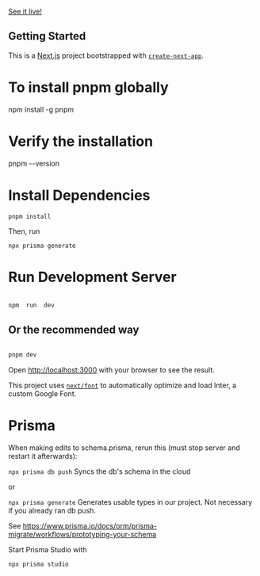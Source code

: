 
[See it live!](https://swisshacks2024.vercel.app/)  

## Getting Started

This is a [Next.js](https://nextjs.org/) project bootstrapped with [`create-next-app`](https://github.com/vercel/next.js/tree/canary/packages/create-next-app).

# To install pnpm globally

npm install -g pnpm

# Verify the installation

pnpm --version

# Install Dependencies

```pnpm install```

Then, run

```npx prisma generate```

  
# Run Development Server

```bash

npm  run  dev

```

## Or the recommended way
```bash

pnpm dev

```

Open [http://localhost:3000](http://localhost:3000) with your browser to see the result.  

This project uses [`next/font`](https://nextjs.org/docs/basic-features/font-optimization) to automatically optimize and load Inter, a custom Google Font.

# Prisma

When making edits to schema.prisma, rerun this (must stop server and restart it afterwards):

```npx prisma db push``` Syncs the db's schema in the cloud

or

```npx prisma generate``` Generates usable types in our project. Not necessary if you already ran db push.

See https://www.prisma.io/docs/orm/prisma-migrate/workflows/prototyping-your-schema


Start Prisma Studio with

```npx prisma studio```